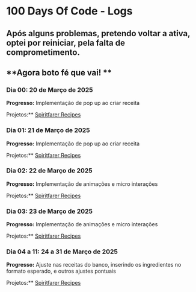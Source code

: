 # 100 Days Of Code - Logs

## **Após alguns problemas, pretendo voltar a ativa, optei por reiniciar, pela falta de comprometimento.**
## **Agora boto fé que vai! **

### Dia 00: 20 de Março de 2025

**Progresso:** Implementação de pop up ao criar receita

Projetos:** [Spiritfarer Recipes](https://spiritfarer-recipes.vercel.app/)

### Dia 01: 21 de Março de 2025

**Progresso:** Implementação de pop up ao criar receita

Projetos:** [Spiritfarer Recipes](https://spiritfarer-recipes.vercel.app/)

### Dia 02: 22 de Março de 2025

**Progresso:** Implementação de animações e micro interações

Projetos:** [Spiritfarer Recipes](https://spiritfarer-recipes.vercel.app/)

### Dia 03: 23 de Março de 2025

**Progresso:** Implementação de animações e micro interações

Projetos:** [Spiritfarer Recipes](https://spiritfarer-recipes.vercel.app/)

### Dia 04 a 11: 24 a 31 de Março de 2025

**Progresso:** Ajuste nas receitas do banco, inserindo os ingredientes no formato esperado, e outros ajustes pontuais

Projetos:** [Spiritfarer Recipes](https://spiritfarer-recipes.vercel.app/)
